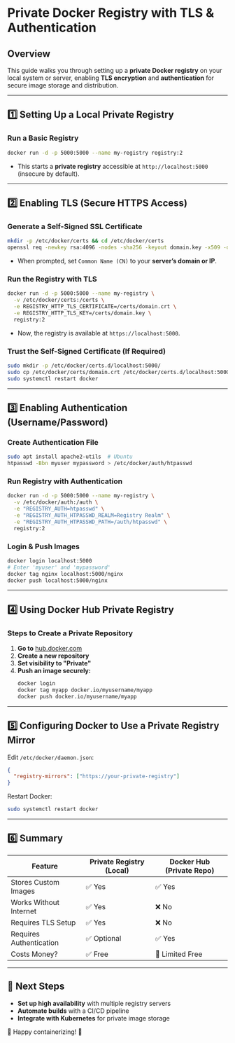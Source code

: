 # Private Docker Registry with TLS & Authentication

## Overview
This guide walks you through setting up a **private Docker registry** on your local system or server, enabling **TLS encryption** and **authentication** for secure image storage and distribution.

---

## 1️⃣ Setting Up a Local Private Registry

### **Run a Basic Registry**
```sh
docker run -d -p 5000:5000 --name my-registry registry:2
```
- This starts a **private registry** accessible at `http://localhost:5000` (insecure by default).

---

## 2️⃣ Enabling TLS (Secure HTTPS Access)

### **Generate a Self-Signed SSL Certificate**
```sh
mkdir -p /etc/docker/certs && cd /etc/docker/certs
openssl req -newkey rsa:4096 -nodes -sha256 -keyout domain.key -x509 -days 365 -out domain.crt
```
- When prompted, set `Common Name (CN)` to your **server’s domain or IP**.

### **Run the Registry with TLS**
```sh
docker run -d -p 5000:5000 --name my-registry \
  -v /etc/docker/certs:/certs \
  -e REGISTRY_HTTP_TLS_CERTIFICATE=/certs/domain.crt \
  -e REGISTRY_HTTP_TLS_KEY=/certs/domain.key \
  registry:2
```
- Now, the registry is available at `https://localhost:5000`.

### **Trust the Self-Signed Certificate (If Required)**
```sh
sudo mkdir -p /etc/docker/certs.d/localhost:5000/
sudo cp /etc/docker/certs/domain.crt /etc/docker/certs.d/localhost:5000/ca.crt
sudo systemctl restart docker
```

---

## 3️⃣ Enabling Authentication (Username/Password)

### **Create Authentication File**
```sh
sudo apt install apache2-utils  # Ubuntu
htpasswd -Bbn myuser mypassword > /etc/docker/auth/htpasswd
```

### **Run Registry with Authentication**
```sh
docker run -d -p 5000:5000 --name my-registry \
  -v /etc/docker/auth:/auth \
  -e "REGISTRY_AUTH=htpasswd" \
  -e "REGISTRY_AUTH_HTPASSWD_REALM=Registry Realm" \
  -e "REGISTRY_AUTH_HTPASSWD_PATH=/auth/htpasswd" \
  registry:2
```

### **Login & Push Images**
```sh
docker login localhost:5000
# Enter 'myuser' and 'mypassword'
docker tag nginx localhost:5000/nginx
docker push localhost:5000/nginx
```

---

## 4️⃣ Using Docker Hub Private Registry
### **Steps to Create a Private Repository**
1. **Go to** [hub.docker.com](https://hub.docker.com)
2. **Create a new repository**
3. **Set visibility to "Private"**
4. **Push an image securely:**
   ```sh
   docker login
   docker tag myapp docker.io/myusername/myapp
   docker push docker.io/myusername/myapp
   ```

---

## 5️⃣ Configuring Docker to Use a Private Registry Mirror
Edit `/etc/docker/daemon.json`:
```json
{
  "registry-mirrors": ["https://your-private-registry"]
}
```
Restart Docker:
```sh
sudo systemctl restart docker
```

---

## 6️⃣ Summary
| Feature | Private Registry (Local) | Docker Hub (Private Repo) |
|---------|----------------------|------------------------|
| Stores Custom Images | ✅ Yes | ✅ Yes |
| Works Without Internet | ✅ Yes | ❌ No |
| Requires TLS Setup | ✅ Yes | ❌ No |
| Requires Authentication | ✅ Optional | ✅ Yes |
| Costs Money? | ✅ Free | 🚫 Limited Free |

---

## 🎯 Next Steps
- **Set up high availability** with multiple registry servers
- **Automate builds** with a CI/CD pipeline
- **Integrate with Kubernetes** for private image storage

🚀 Happy containerizing! 🐳
